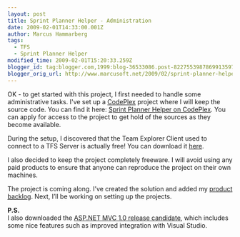```yaml
---
layout: post
title: Sprint Planner Helper - Administration
date: 2009-02-01T14:33:00.001Z
author: Marcus Hammarberg
tags:
  - TFS
  - Sprint Planner Helper
modified_time: 2009-02-01T15:20:33.259Z
blogger_id: tag:blogger.com,1999:blog-36533086.post-8227553987869913597
blogger_orig_url: http://www.marcusoft.net/2009/02/sprint-planner-helper-administration.html
---
```


OK - to get started with this project, I first needed to handle some administrative tasks. I've set up a [CodePlex](http://www.codeplex.com/) project where I will keep the source code. You can find it here: [Sprint Planner Helper on CodePlex](http://www.codeplex.com/sprintplannerhelper/). You can apply for access to the project to get hold of the sources as they become available.

During the setup, I discovered that the Team Explorer Client used to connect to a TFS Server is actually free! You can download it [here](http://www.codeplex.com/CodePlex/Wiki/View.aspx?title=Obtaining%20the%20Team%20Explorer%20Client).

I also decided to keep the project completely freeware. I will avoid using any paid products to ensure that anyone can reproduce the project on their own machines.

The project is coming along. I’ve created the solution and added my [product backlog](http://www.marcusoft.net/2009/01/what-to-do-now-sprint-planner-helper.html). Next, I’ll be working on setting up the projects.

**P.S.**  
I also downloaded the [ASP.NET MVC 1.0 release candidate](http://weblogs.asp.net/scottgu/archive/2009/01/27/asp-net-mvc-1-0-release-candidate-now-available.aspx), which includes some nice features such as improved integration with Visual Studio.
